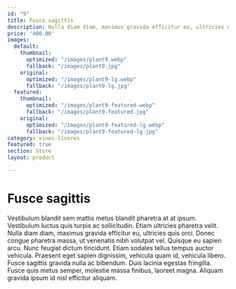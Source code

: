 ```yaml
---
id: "9"
title: Fusce sagittis
description: Nulla diam diam, maximus gravida efficitur eu, ultricies quis orci.
price: '400.00'
images:
  default:
    thumbnail:
      optimized: "/images/plant9.webp"
      fallback: "/images/plant9.jpg"
    original:
      optimized: "/images/plant9-lg.webp"
      fallback: "/images/plant9-lg.jpg"
  featured:
    thumbnail:
      optimized: "/images/plant9-featured.webp"
      fallback: "/images/plant9-featured.jpg"
    original:
      optimized: "/images/plant9-featured-lg.webp"
      fallback: "/images/plant9-featured-lg.jpg"
category: vinos-licores
featured: true
section: Store
layout: product

---
```

# Fusce sagittis

Vestibulum blandit sem mattis metus blandit pharetra at at ipsum. Vestibulum luctus quis turpis ac sollicitudin. Etiam ultricies pharetra velit. Nulla diam diam, maximus gravida efficitur eu, ultricies quis orci. Donec congue pharetra massa, ut venenatis nibh volutpat vel. Quisque eu sapien arcu. Nunc feugiat dictum tincidunt. Etiam sodales tellus tempus auctor vehicula. Praesent eget sapien dignissim, vehicula quam id, vehicula libero. Fusce sagittis gravida nulla ac bibendum. Duis lacinia egestas fringilla. Fusce quis metus semper, molestie massa finibus, laoreet magna. Aliquam gravida ipsum id nisl efficitur aliquam.